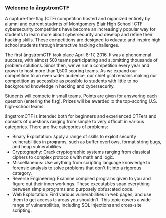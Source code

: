 
### Welcome to ångstromCTF

A capture-the-flag (CTF) competition hosted and organized entirely by alumni and current students of Montgomery Blair High School! CTF cybersecurity competitions have become an increasingly popular way for students to learn more about cybersecurity and develop and refine their hacking skills. These competitions are designed to educate and inspire high school students through interactive hacking challenges.

The first ångstromCTF took place April 8-17, 2016. It was a phenomenal success, with almost 500 teams participating and submitting thousands of problem solutions. Since then, we've run a competition every year and grown to host more than 1,500 scoring teams. As we expand our competition to an even wider audience, our chief goal remains making our competition as accessible as possible to students with little to no background knowledge in hacking and cybersecurity.

Students will compete in small teams. Points are given for answering each question (entering the flag). Prizes will be awarded to the top-scoring U.S. high-school teams.

ångstromCTF is intended both for beginners and experienced CTFers and consists of questions ranging from simple to very difficult in various categories. There are five categories of problems:

- Binary Exploitation: Apply a range of skills to exploit security vulnerabilities in programs, such as buffer overflows, format string bugs, and heap vulnerabilities.
- Cryptography: Crack cryptographic systems ranging from classical ciphers to complex protocols with math and logic.
- Miscellaneous: Use anything from scripting language knowledge to forensic analysis to solve problems that don't fit into a rigorous category.
- Reverse Engineering: Examine compiled programs given to you and figure out their inner workings. These executables span everything between simple programs and purposely obfuscated code.
- Web Exploitation: Find various vulnerabilities in web pages, and use them to get access to areas you shouldn't. This topic covers a wide range of vulnerabilities, including SQL injections and cross-site scripting.